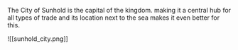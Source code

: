 The City of Sunhold is the capital of the kingdom. making it a central hub for all types of trade and its location next to the sea makes it even better for this. 

![[sunhold_city.png]]